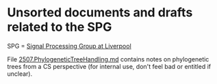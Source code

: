 # Unsorted documents and drafts related to the SPG
SPG = [Signal Processing Group at Liverpool](https://www.liverpool.ac.uk/electrical-engineering-and-electronics/research/data-science-signal-processing/signalprocessing/)

File [2507.PhylogeneticTreeHandling.md](2507.PhylogeneticTreeHandling.md) contains notes on phylogenetic trees from a CS
perspective (for internal use, don't feel bad or entitled if unclear).
